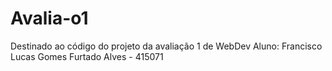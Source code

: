 # Avalia-o1
Destinado ao código do projeto da avaliação 1 de WebDev
Aluno: Francisco Lucas Gomes Furtado Alves - 415071
